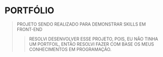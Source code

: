 # PORTFÓLIO
> PROJETO SENDO REALIZADO PARA DEMONSTRAR SKILLS EM FRONT-END
>> RESOLVI DESENVOLVER ESSE PROJETO, POIS, EU NÃO TINHA UM PORTFOIL, ENTÃO RESOLVI FAZER COM BASE OS MEUS CONHECIMENTOS EM PROGRAMAÇÃO.